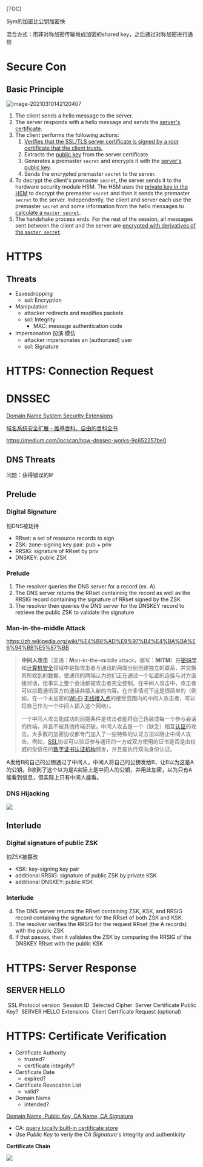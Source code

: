 [TOC]

Sym的加密比公钥加密快

混合方式：用非对称加密传输堆成加密的shared key，之后通过对称加密进行通信



# Secure Con

## Basic Principle

![image-20210310142120407](assets/image-20210310142120407.png)

1. The client sends a hello message to the server.
2. The server responds with a hello message and sends the <u>server's certificate</u>.
3. The client performs the following actions:
    1. <u>Verifies that the SSL/TLS server certificate is signed by a root certificate that the client trusts.</u>
    2. Extracts the <u>public key</u> from the server certificate.
    3. Generates a premaster `secret` and encrypts it with the <u>server's public key</u>.
    4. Sends the encrypted premaster `secret` to the server.
4. To decrypt the client's premaster `secret`, the server sends it to the hardware security module HSM. The HSM uses the <u>private key in the HSM</u> to decrypt the premaster `secret` and then it sends the premaster `secret` to the server. Independently, the client and server each use the premaster `secret` and some information from the hello messages to <u>calculate a `master secret`</u>.
5. The handshake process ends. For the rest of the session, all messages sent between the client and the server are <u>encrypted with derivatives of the `master secret`</u>.

# HTTPS

## Threats

* Eavesdropping
    * sol: Encryption
* Manipulation
    * attacker redirects and modifies packets
    * sol: Integrity
        * MAC: message authentication code
* Impersonation 扮演 模仿
    * attacker impersonates an (authorized) user
    * sol: Signature

# HTTPS: Connection Request

# DNSSEC

[Domain Name System Security Extensions](https://en.wikipedia.org/wiki/Domain_Name_System_Security_Extensions)

[域名系统安全扩展 - 维基百科，自由的百科全书](https://zh.wikipedia.org/wiki/%E5%9F%9F%E5%90%8D%E7%B3%BB%E7%BB%9F%E5%AE%89%E5%85%A8%E6%89%A9%E5%B1%95)

https://medium.com/iocscan/how-dnssec-works-9c652257be0

## DNS Threats

问题：获得错误的IP

## Prelude

### Digital Signature

怕DNS被劫持

* RRset: a set of resource records to sign
* ZSK: zone-signing key pair: pub + priv
* RRSIG: signature of RRset by priv
* DNSKEY: public ZSK

### Prelude

1. The resolver queries the DNS server for a record (ex. A) 
2. The DNS server returns the RRset containing the record as well as the RRSIG record containing the signature of RRset signed by the ZSK
3. The resolver then queries the DNS server for the DNSKEY record to retrieve the public ZSK to validate the signature

### Man-in-the-middle Attack

https://zh.wikipedia.org/wiki/%E4%B8%AD%E9%97%B4%E4%BA%BA%E6%94%BB%E5%87%BB

> **中间人攻击**（英语：**M**an-**i**n-**t**he-**m**iddle attack，缩写：**MITM**）在[密码学](https://zh.wikipedia.org/wiki/密码学)和[计算机安全](https://zh.wikipedia.org/wiki/计算机安全)领域中是指攻击者与通讯的两端分别创建独立的联系，并交换其所收到的数据，使通讯的两端认为他们正在通过一个私密的连接与对方直接对话，但事实上整个会话都被攻击者完全控制。在中间人攻击中，攻击者可以拦截通讯双方的通话并插入新的内容。在许多情况下这是很简单的（例如，在一个未加密的[Wi-Fi](https://zh.wikipedia.org/wiki/Wi-Fi) [无线接入点](https://zh.wikipedia.org/wiki/无线接入点)的接受范围内的中间人攻击者，可以将自己作为一个中间人插入这个网络）。
>
> 一个中间人攻击能成功的前提条件是攻击者能将自己伪装成每一个参与会话的终端，并且不被其他终端识破。中间人攻击是一个（缺乏）相互[认证](https://zh.wikipedia.org/wiki/认证)的攻击。大多数的加密协议都专门加入了一些特殊的认证方法以阻止中间人攻击。例如，[SSL](https://zh.wikipedia.org/wiki/SSL)协议可以验证参与通讯的一方或双方使用的证书是否是由权威的受信任的[数字证书认证机构](https://zh.wikipedia.org/wiki/数字证书认证机构)颁发，并且能执行双向身份认证。



A发给B的自己的公钥通过了中间人，中间人将自己的公钥发给B，让B以为这是A的公钥。B收到了这个以为是A实际上是中间人的公钥，并用此加密，以为只有A能看到信息，但实际上只有中间人能看。

### DNS Hijacking

![](assets/image-20210310175807788.png)

## Interlude

### Digital signature of public ZSK

怕ZSK被篡改

* KSK: key-signing key pair
* additional RRSIG: signature of public ZSK by private KSK
* additional DNSKEY: public KSK

### Interlude

4. The DNS server returns the RRset containing ZSK, KSK, and RRSIG record containing the signature for the RRset of both ZSK and KSK.
5. The resolver verifies the RRSIG for the request RRset (the A records) with the public ZSK
6. If that passes, then it validates the ZSK by comparing the RRSIG of the DNSKEY RRset with the public KSK

# HTTPS: Server Response

## SERVER HELLO

​	SSL Protocol version
​	Session ID
​	Selected Cipher
​	Server Certificate               Public Key?
​	SERVER HELLO Extensions
​	Client Certificate Request (optional)

# HTTPS: Certificate Verification

* Certificate Authority
    * trusted?
    * certificate integrity?
* Certificate Date
    * expired?
* Certificate Revocation List
    * valid?
* Domain Name
    * intended?



<u>Domain Name, Public Key, CA Name, CA Signature</u>

* CA: <u>query locally built-in certificate store</u>
* Use *Public Key* to veriy the *CA Signature*'s integrity and authenticity



**Certificate Chain**

![](assets/image-20210317144828098.png)